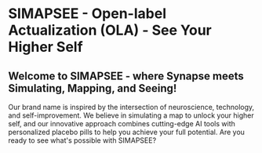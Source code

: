 
# SIMAPSEE - Open-label Actualization (OLA) - See Your Higher Self

## Welcome to SIMAPSEE - where Synapse meets Simulating, Mapping, and Seeing! 

Our brand name is inspired by the intersection of neuroscience, technology, and self-improvement. We believe in simulating a map to unlock your higher self, and our innovative approach combines cutting-edge AI tools with personalized placebo pills to help you achieve your full potential. Are you ready to see what's possible with SIMAPSEE?